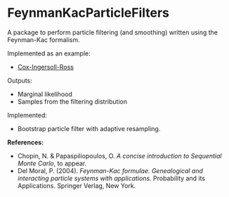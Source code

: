 # FeynmanKacParticleFilters


A package to perform particle filtering (and smoothing) written using the Feynman-Kac formalism.

Implemented as an example:
- [Cox-Ingersoll-Ross](https://en.wikipedia.org/wiki/Cox%E2%80%93Ingersoll%E2%80%93Ross_model)

Outputs:
- Marginal likelihood
- Samples from the filtering distribution

Implemented:
- Bootstrap particle filter with adaptive resampling.

**References:**

- Chopin, N. & Papaspiliopoulos, O. *A concise introduction to Sequential Monte Carlo*, to appear.
- Del Moral, P. (2004). *Feynman-Kac formulae. Genealogical and interacting particle
systems with applications.* Probability and its Applications. Springer Verlag, New
York.
